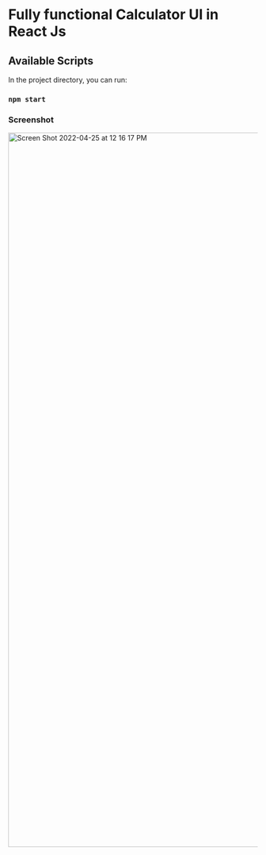 # Fully functional Calculator UI in React Js


## Available Scripts

In the project directory, you can run:

### `npm start`

### Screenshot

<img width="1440" alt="Screen Shot 2022-04-25 at 12 16 17 PM" src="https://user-images.githubusercontent.com/64188827/165033137-129069f6-2573-4387-bce3-47139ad18854.png">

